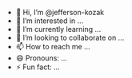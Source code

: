 - 👋 Hi, I’m @jefferson-kozak
- 👀 I’m interested in ...
- 🌱 I’m currently learning ...
- 💞️ I’m looking to collaborate on ...
- 📫 How to reach me ...
- 😄 Pronouns: ...
- ⚡ Fun fact: ...

<!---
jefferson-kozak/jefferson-kozak is a ✨ special ✨ repository because its `README.md` (this file) appears on your GitHub profile.
You can click the Preview link to take a look at your changes.
--->
